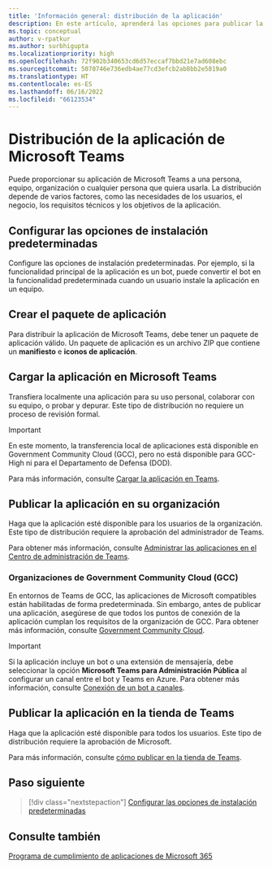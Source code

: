 ```yaml
---
title: 'Información general: distribución de la aplicación'
description: En este artículo, aprenderá las opciones para publicar la aplicación Microsoft Teams, cargar e implementar la aplicación y GCC.
ms.topic: conceptual
author: v-rpatkur
ms.author: surbhigupta
ms.localizationpriority: high
ms.openlocfilehash: 72f902b340653cd6d57eccaf7bbd21e7ad608ebc
ms.sourcegitcommit: 5070746e736edb4ae77cd3efcb2ab8bb2e5819a0
ms.translationtype: HT
ms.contentlocale: es-ES
ms.lasthandoff: 06/16/2022
ms.locfileid: "66123534"
---
```

# <a name="distribute-your-microsoft-teams-app"></a>Distribución de la aplicación de Microsoft Teams

Puede proporcionar su aplicación de Microsoft Teams a una persona, equipo, organización o cualquier persona que quiera usarla. La distribución depende de varios factores, como las necesidades de los usuarios, el negocio, los requisitos técnicos y los objetivos de la aplicación.

## <a name="configure-default-install-options"></a>Configurar las opciones de instalación predeterminadas

Configure las opciones de instalación predeterminadas. Por ejemplo, si la funcionalidad principal de la aplicación es un bot, puede convertir el bot en la funcionalidad predeterminada cuando un usuario instale la aplicación en un equipo.

## <a name="create-your-app-package"></a>Crear el paquete de aplicación

Para distribuir la aplicación de Microsoft Teams, debe tener un paquete de aplicación válido.  Un paquete de aplicación es un archivo ZIP que contiene un **manifiesto** e **iconos de aplicación**.

## <a name="upload-your-app-in-teams"></a>Cargar la aplicación en Microsoft Teams

Transfiera localmente una aplicación para su uso personal, colaborar con su equipo, o probar y depurar. Este tipo de distribución no requiere un proceso de revisión formal.

> [!IMPORTANT]
> En este momento, la transferencia local de aplicaciones está disponible en Government Community Cloud (GCC), pero no está disponible para GCC-High ni para el Departamento de Defensa (DOD).

Para más información, consulte [Cargar la aplicación en Teams](apps-upload.md).

## <a name="publish-your-app-to-your-org"></a>Publicar la aplicación en su organización

Haga que la aplicación esté disponible para los usuarios de la organización. Este tipo de distribución requiere la aprobación del administrador de Teams.

Para obtener más información, consulte [Administrar las aplicaciones en el Centro de administración de Teams](/MicrosoftTeams/manage-apps?toc=%2Fmicrosoftteams%2Fplatform%2Ftoc.json&bc=%2FMicrosoftTeams%2Fbreadcrumb%2Ftoc.json).

### <a name="government-community-cloud-gcc-organizations"></a>Organizaciones de Government Community Cloud (GCC)

En entornos de Teams de GCC, las aplicaciones de Microsoft compatibles están habilitadas de forma predeterminada. Sin embargo, antes de publicar una aplicación, asegúrese de que todos los puntos de conexión de la aplicación cumplan los requisitos de la organización de GCC. Para obtener más información, consulte [Government Community Cloud](../app-fundamentals-overview.md#government-community-cloud).

> [!IMPORTANT]
>Si la aplicación incluye un bot o una extensión de mensajería, debe seleccionar la opción **Microsoft Teams para Administración Pública** al configurar un canal entre el bot y Teams en Azure. Para obtener más información, consulte [Conexión de un bot a canales](/azure/bot-service/bot-service-manage-channels?view=azure-bot-service-4.0&preserve-view=true).

## <a name="publish-your-app-to-the-teams-store"></a>Publicar la aplicación en la tienda de Teams

Haga que la aplicación esté disponible para todos los usuarios. Este tipo de distribución requiere la aprobación de Microsoft.

Para más información, consulte [cómo publicar en la tienda de Teams](~/concepts/deploy-and-publish/appsource/publish.md).

## <a name="next-step"></a>Paso siguiente

> [!div class="nextstepaction"]
> [Configurar las opciones de instalación predeterminadas](~/concepts/deploy-and-publish/add-default-install-scope.md)

## <a name="see-also"></a>Consulte también

[Programa de cumplimiento de aplicaciones de Microsoft 365](/microsoft-365-app-certification/overview)
